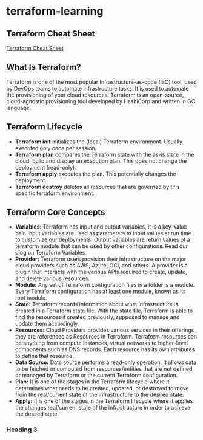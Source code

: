 # terraform-learning

## Terraform Cheat Sheet

[Terraform Cheat Sheet](https://github.com/srirymec/terraform-learning/blob/main/Terraform%20Cheat%20sheet.md)

## What Is Terraform?

Terraform is one of the most popular Infrastructure-as-code (IaC) tool, used by DevOps teams to automate infrastructure tasks. It is used to automate the provisioning of your cloud resources. Terraform is an open-source, cloud-agnostic provisioning tool developed by HashiCorp and written in GO language.

## Terraform Lifecycle

- **Terraform init** initializes the (local) Terraform environment. Usually executed only once per session.
- **Terraform plan** compares the Terraform state with the as-is state in the cloud, build and display an execution plan. This does not change the deployment (read-only).
- **Terraform apply** executes the plan. This potentially changes the deployment.
- **Terraform destroy** deletes all resources that are governed by this specific terraform environment.

## Terraform Core Concepts

- **Variables:** Terraform has input and output variables, it is a key-value pair. Input variables are used as parameters to input values at run time to customize our deployments. Output variables are return values of a terraform module that can be used by other configurations.
Read our blog on Terraform Variables
- **Provider:** Terraform users provision their infrastructure on the major cloud providers such as AWS, Azure, OCI, and others. A provider is a plugin that interacts with the various APIs required to create, update, and delete various resources.
- **Module:** Any set of Terraform configuration files in a folder is a module. Every Terraform configuration has at least one module, known as its root module.
- **State:** Terraform records information about what infrastructure is created in a Terraform state file. With the state file, Terraform is able to find the resources it created previously, supposed to manage and update them accordingly.
- **Resources:** Cloud Providers provides various services in their offerings, they are referenced as Resources in Terraform. Terraform resources can be anything from compute instances, virtual networks to higher-level components such as DNS records. Each resource has its own attributes to define that resource.
- **Data Source:** Data source performs a read-only operation. It allows data to be fetched or computed from resources/entities that are not defined or managed by Terraform or the current Terraform configuration.
- **Plan:** It is one of the stages in the Terraform lifecycle where it determines what needs to be created, updated, or destroyed to move from the real/current state of the infrastructure to the desired state.
- **Apply:** It is one of the stages in the Terraform lifecycle where it applies the changes real/current state of the infrastructure in order to achieve the desired state.


### Heading 3
